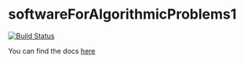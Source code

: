 # softwareForAlgorithmicProblems1

[![Build Status](https://travis-ci.com/DimChristodoulou/softwareForAlgorithmicProblems1.svg?token=dbLxoExzuhpYG53MdJkZ&branch=master)](https://travis-ci.com/DimChristodoulou/softwareForAlgorithmicProblems1)


You can find the docs [here](https://dimchristodoulou.github.io/project-algorithms-doc/)
